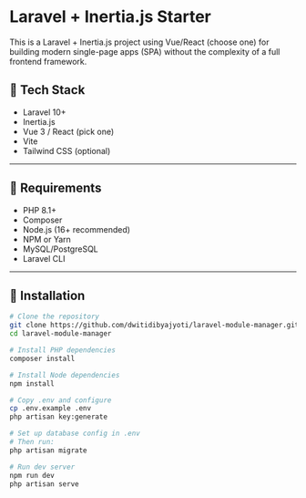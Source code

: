 # Laravel + Inertia.js Starter

This is a Laravel + Inertia.js project using Vue/React (choose one) for building modern single-page apps (SPA) without the complexity of a full frontend framework.

## 🚀 Tech Stack

- Laravel 10+
- Inertia.js
- Vue 3 / React (pick one)
- Vite
- Tailwind CSS (optional)

---

## 🧰 Requirements

- PHP 8.1+
- Composer
- Node.js (16+ recommended)
- NPM or Yarn
- MySQL/PostgreSQL
- Laravel CLI

---

## 🔧 Installation

```bash
# Clone the repository
git clone https://github.com/dwitidibyajyoti/laravel-module-manager.git
cd laravel-module-manager

# Install PHP dependencies
composer install

# Install Node dependencies
npm install

# Copy .env and configure
cp .env.example .env
php artisan key:generate

# Set up database config in .env
# Then run:
php artisan migrate

# Run dev server
npm run dev
php artisan serve
